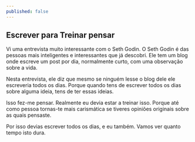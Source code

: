 ```yaml
---
published: false
---
```

## Escrever para Treinar pensar

Vi uma entrevista muito interessante com o Seth Godin.
O Seth Godin é das pessoas mais inteligentes e interessantes que já descobri. Ele tem um blog onde escreve um post por dia, normalmente curto, com uma observação sobre a vida.

Nesta entrevista, ele diz que mesmo se ninguém lesse o blog dele ele escreveria todos os dias. Porque quando tens de escrever todos os dias sobre alguma ideia, tens de ter essas ideias.

Isso fez-me pensar. Realmente eu devia estar a treinar isso. Porque até como pessoa tornas-te mais carismática se tiveres opiniões originais sobre as quais pensaste.

Por isso devias escrever todos os dias, e eu também. Vamos ver quanto tempo isto dura.
